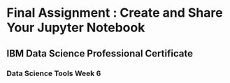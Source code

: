 # Final Assignment : Create and Share Your Jupyter Notebook

## IBM Data Science Professional Certificate

### Data Science Tools Week 6
